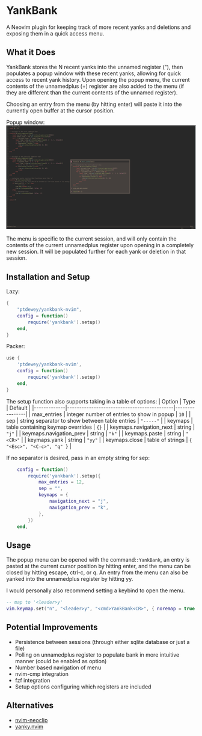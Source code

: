 # YankBank
A Neovim plugin for keeping track of more recent yanks and deletions and exposing them in a quick access menu.

## What it Does
YankBank stores the N recent yanks into the unnamed register ("), then populates a popup window with these recent yanks, allowing for quick access to recent yank history.
Upon opening the popup menu, the current contents of the unnamedplus (+) register are also added to the menu (if they are different than the current contents of the unnamed register).

Choosing an entry from the menu (by hitting enter) will paste it into the currently open buffer at the cursor position.

Popup window:
![YankBank popup window](assets/screenshot-1.png)

The menu is specific to the current session, and will only contain the contents of the current unnamedplus register upon opening in a completely new session.
It will be populated further for each yank or deletion in that session.

## Installation and Setup

Lazy:
```lua
{
    "ptdewey/yankbank-nvim",
    config = function()
        require('yankbank').setup()
    end,
}
```

Packer:
```lua
use {
    'ptdewey/yankbank-nvim',
    config = function()
        require('yankbank').setup()
    end,
}
```

The setup function also supports taking in a table of options:
| Option | Type | Default |
|-------------|--------------------------------------------|----------------|
| max_entries | integer number of entries to show in popup | `10` |
| sep | string separator to show between table entries | `"-----"` |
| keymaps | table containing keymap overrides | `{}` |
| keymaps.navigation_next | string | `"j"` |
| keymaps.navigation_prev | string | `"k"` |
| keymaps.paste | string | `"<CR>"` |
| keymaps.yank | string | `"yy"` |
| keymaps.close | table of strings | `{ "<Esc>", "<C-c>", "q" }` |


If no separator is desired, pass in an empty string for sep:
```lua
    config = function()
        require('yankbank').setup({
            max_entries = 12,
            sep = "",
            keymaps = {
                navigation_next = "j",
                navigation_prev = "k",
            },
        })
    end,
```

## Usage

The popup menu can be opened with the command:`:YankBank`, an entry is pasted at the current cursor position by hitting enter, and the menu can be closed by hitting escape, ctrl-c, or q.
An entry from the menu can also be yanked into the unnamedplus register by hitting yy.

I would personally also recommend setting a keybind to open the menu.
```lua
-- map to '<leader>y'
vim.keymap.set("n", "<leader>y", "<cmd>YankBank<CR>", { noremap = true })
```

## Potential Improvements
- Persistence between sessions (through either sqlite database or just a file)
- Polling on unnamedplus register to populate bank in more intuitive manner (could be enabled as option)
- Number based navigation of menu
- nvim-cmp integration
- fzf integration
- Setup options configuring which registers are included

## Alternatives
- [nvim-neoclip](https://github.com/AckslD/nvim-neoclip.lua)
- [yanky.nvim](https://github.com/gbprod/yanky.nvim)
